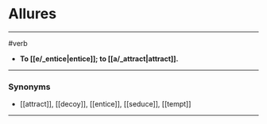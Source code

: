 # Allures
---
#verb
- **To [[e/_entice|entice]]; to [[a/_attract|attract]].**
---
### Synonyms
- [[attract]], [[decoy]], [[entice]], [[seduce]], [[tempt]]
---
